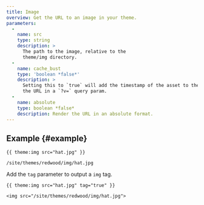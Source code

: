 ```yaml
---
title: Image
overview: Get the URL to an image in your theme.
parameters:
  -
    name: src
    type: string
    description: >
      The path to the image, relative to the
      theme/img directory.
  -
    name: cache_bust
    type: 'boolean *false*'
    description: >
      Setting this to `true` will add the timestamp of the asset to the end of
      the URL in a `?v=` query param.
  -
    name: absolute
    type: boolean *false*
    description: Render the URL in an absolute format.
---
```

## Example {#example}
```
{{ theme:img src="hat.jpg" }}
```
``` .language-output
/site/themes/redwood/img/hat.jpg
```

Add the `tag` parameter to output a `img` tag.

```
{{ theme:img src="hat.jpg" tag="true" }}
```
``` .language-output
<img src="/site/themes/redwood/img/hat.jpg">
```